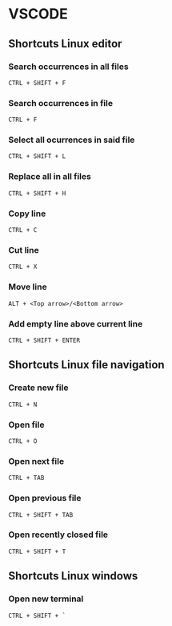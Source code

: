 # VSCODE

## Shortcuts Linux editor
### Search occurrences in all files
    CTRL + SHIFT + F
### Search occurrences in file
    CTRL + F
### Select all ocurrences in said file
    CTRL + SHIFT + L
### Replace all in all files
    CTRL + SHIFT + H
### Copy line
    CTRL + C
### Cut line
    CTRL + X
### Move line
    ALT + <Top arrow>/<Bottom arrow>
### Add empty line above current line
    CTRL + SHIFT + ENTER
    
## Shortcuts Linux file navigation
### Create new file
    CTRL + N
### Open file
    CTRL + O
### Open next file
    CTRL + TAB
### Open previous file
    CTRL + SHIFT + TAB
### Open recently closed file
    CTRL + SHIFT + T

## Shortcuts Linux windows
### Open new terminal
    CTRL + SHIFT + `
